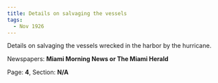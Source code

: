 ```yaml
---  
title: Details on salvaging the vessels  
tags:  
  - Nov 1926  
---  
```

  
Details on salvaging the vessels wrecked in the harbor by the hurricane.  
  
Newspapers: **Miami Morning News or The Miami Herald**  
  
Page: **4**, Section: **N/A** 
